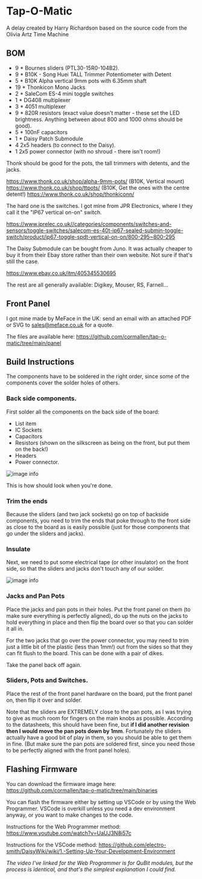 # Tap-O-Matic

A delay created by Harry Richardson based on the source code from the Olivia Artz Time Machine

## BOM
 - 9 * Bournes sliders (PTL30-15R0-104B2).
 - 9 * B10K - Song Huei TALL Trimmer Potentiometer with Detent
 - 5 * B10K Alpha vertical 9mm pots with 6.35mm shaft
 - 19 * Thonkicon Mono Jacks
 - 2 * SaleCom ES-4 mini toggle switches
 - 1 * DG408 multiplexer
 - 3 * 4051 multiplexer
 - 9 * 820R resistors (exact value doesn't matter - these set the LED brightness. Anything between about 800 and 1000 ohms should be good).
 - 5 * 100nF capacitors
 - 1 * Daisy Patch Submodule
 - 4 2x5 headers (to connect to the Daisy).
 - 1 2x5 power connector (with no shroud - there isn't room!)

Thonk should be good for the pots, the tall trimmers with detents, and the jacks.

https://www.thonk.co.uk/shop/alpha-9mm-pots/ (B10K, Vertical mount)
https://www.thonk.co.uk/shop/ttpots/ (B10K, Get the ones with the centre detent!)
https://www.thonk.co.uk/shop/thonkiconn/

The hard one is the switches. I got mine from JPR Electronics, where I they call it the "IP67 vertical on-on" switch.

https://www.jprelec.co.uk//categories/components/switches-and-sensors/toggle-switches/salecom-es-40t-ip67-sealed-submin-toggle-switch/product/ip67-toggle-spdt-vertical-on-on/800-295~800-295

The Daisy Submodule can be bought from Juno. It was actually cheaper to buy it from their Ebay store rather than their own website. Not sure if that's still the case.

https://www.ebay.co.uk/itm/405345530695

The rest are all generally available: Digikey, Mouser, RS, Farnell...

## Front Panel
I got mine made by MeFace in the UK: send an email with an attached PDF or SVG to sales@meface.co.uk for a quote.

The files are available here: https://github.com/cormallen/tap-o-matic/tree/main/panel

## Build Instructions
The components have to be soldered in the right order, since some of the components cover the solder holes of others.

### Back side components.
First solder all the components on the back side of the board:

 - List item
 - IC Sockets
 - Capacitors
 - Resistors (shown on the silkscreen as being on the front, but put them on the back!)
 - Headers
 - Power connector.

![image info](images/back-side.png)

This is how should look when you're done.

 ### Trim the ends

Because the sliders (and two jack sockets) go on top of backside components, you need to trim the ends that poke through to the front side as close to the board as is easily possible (just for those components that go under the sliders and jacks).

### Insulate

Next, we need to put some electrical tape (or other insulator) on the front side, so that the sliders and jacks don't touch any of our solder.

![image info](images/insulate.png)

### Jacks and Pan Pots

Place the jacks and pan pots in their holes. Put the front panel on them (to make sure everything is perfectly aligned), do up the nuts on the jacks to hold everything in place and then flip the board over so that you can solder it all in.

For the two jacks that go over the power connector, you may need to trim just a little bit of the plastic (less than 1mm!) out from the sides so that they can fit flush to the board. This can be done with a pair of dikes.

Take the panel back off again.

### Sliders, Pots and Switches.

Place the rest of the front panel hardware on the board, put the front panel on, then flip it over and solder.

Note that the sliders are EXTREMELY close to the pan pots, as I was trying to give as much room for fingers on the main knobs as possible. According to the datasheets, this should have been fine, but **if I did another revision then I would move the pan pots down by 1mm**. Fortunately the sliders actually have a good bit of play in them, so you should be able to get them in fine. (But make sure the pan pots are soldered first, since you need those to be perfectly aligned with the front panel holes).

## Flashing Firmware

You can download the firmware image here: https://github.com/cormallen/tap-o-matic/tree/main/binaries

You can flash the firmware either by setting up VSCode or by using the Web Programmer. VSCode is overkill unless you need a dev environment anyway, or you want to make changes to the code.

Instructions for the Web Programmer method: https://www.youtube.com/watch?v=UaUJ3N8i57c

Instructions for the VSCode method: https://github.com/electro-smith/DaisyWiki/wiki/1.-Setting-Up-Your-Development-Environment

*The video I've linked for the Web Programmer is for QuBit modules, but the process is identical, and that's the simplest explanation I could find.*
